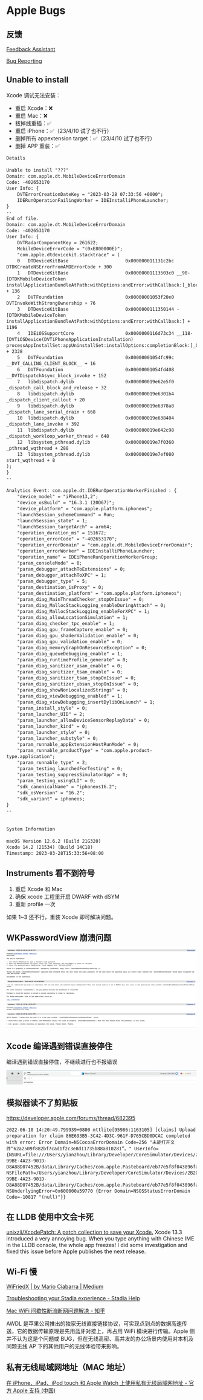 # Apple Bugs

## 反馈

[Feedback Assistant](https://feedbackassistant.apple.com/)

[Bug Reporting](https://developer.apple.com/bug-reporting/profiles-and-logs/)

## Unable to install

Xcode 调试无法安装：

- 重启 Xcode：❌
- 重启 Mac：❌
- 拔掉线重插：✅
- 重启 iPhone：✅（23/4/10 试了也不行）
- 删掉所有 appextension target：✅（23/4/10 试了也不行）
- 删掉 APP 重装：✅

```
Details

Unable to install "???"
Domain: com.apple.dt.MobileDeviceErrorDomain
Code: -402653170
User Info: {
    DVTErrorCreationDateKey = "2023-03-28 07:33:56 +0000";
    IDERunOperationFailingWorker = IDEInstalliPhoneLauncher;
}
--
End of file.
Domain: com.apple.dt.MobileDeviceErrorDomain
Code: -402653170
User Info: {
    DVTRadarComponentKey = 261622;
    MobileDeviceErrorCode = "(0xE800000E)";
    "com.apple.dtdevicekit.stacktrace" = (
	0   DTDeviceKitBase                     0x000000011131c2bc DTDKCreateNSErrorFromAMDErrorCode + 300
	1   DTDeviceKitBase                     0x00000001113503c0 __90-[DTDKMobileDeviceToken installApplicationBundleAtPath:withOptions:andError:withCallback:]_block_invoke + 136
	2   DVTFoundation                       0x00000001053f20e0 DVTInvokeWithStrongOwnership + 76
	3   DTDeviceKitBase                     0x0000000111350144 -[DTDKMobileDeviceToken installApplicationBundleAtPath:withOptions:andError:withCallback:] + 1196
	4   IDEiOSSupportCore                   0x0000000116d73c34 __118-[DVTiOSDevice(DVTiPhoneApplicationInstallation) processAppInstallSet:appUninstallSet:installOptions:completionBlock:]_block_invoke.147 + 2328
	5   DVTFoundation                       0x00000001054fc99c __DVT_CALLING_CLIENT_BLOCK__ + 16
	6   DVTFoundation                       0x00000001054fd408 __DVTDispatchAsync_block_invoke + 152
	7   libdispatch.dylib                   0x000000019e62e5f0 _dispatch_call_block_and_release + 32
	8   libdispatch.dylib                   0x000000019e6301b4 _dispatch_client_callout + 20
	9   libdispatch.dylib                   0x000000019e6378a8 _dispatch_lane_serial_drain + 668
	10  libdispatch.dylib                   0x000000019e638404 _dispatch_lane_invoke + 392
	11  libdispatch.dylib                   0x000000019e642c98 _dispatch_workloop_worker_thread + 648
	12  libsystem_pthread.dylib             0x000000019e7f0360 _pthread_wqthread + 288
	13  libsystem_pthread.dylib             0x000000019e7ef080 start_wqthread + 8
);
}
--

Analytics Event: com.apple.dt.IDERunOperationWorkerFinished : {
    "device_model" = "iPhone13,2";
    "device_osBuild" = "16.3.1 (20D67)";
    "device_platform" = "com.apple.platform.iphoneos";
    "launchSession_schemeCommand" = Run;
    "launchSession_state" = 1;
    "launchSession_targetArch" = arm64;
    "operation_duration_ms" = 151672;
    "operation_errorCode" = "-402653170";
    "operation_errorDomain" = "com.apple.dt.MobileDeviceErrorDomain";
    "operation_errorWorker" = IDEInstalliPhoneLauncher;
    "operation_name" = IDEiPhoneRunOperationWorkerGroup;
    "param_consoleMode" = 0;
    "param_debugger_attachToExtensions" = 0;
    "param_debugger_attachToXPC" = 1;
    "param_debugger_type" = 5;
    "param_destination_isProxy" = 0;
    "param_destination_platform" = "com.apple.platform.iphoneos";
    "param_diag_MainThreadChecker_stopOnIssue" = 0;
    "param_diag_MallocStackLogging_enableDuringAttach" = 0;
    "param_diag_MallocStackLogging_enableForXPC" = 1;
    "param_diag_allowLocationSimulation" = 1;
    "param_diag_checker_tpc_enable" = 1;
    "param_diag_gpu_frameCapture_enable" = 0;
    "param_diag_gpu_shaderValidation_enable" = 0;
    "param_diag_gpu_validation_enable" = 0;
    "param_diag_memoryGraphOnResourceException" = 0;
    "param_diag_queueDebugging_enable" = 1;
    "param_diag_runtimeProfile_generate" = 0;
    "param_diag_sanitizer_asan_enable" = 0;
    "param_diag_sanitizer_tsan_enable" = 0;
    "param_diag_sanitizer_tsan_stopOnIssue" = 0;
    "param_diag_sanitizer_ubsan_stopOnIssue" = 0;
    "param_diag_showNonLocalizedStrings" = 0;
    "param_diag_viewDebugging_enabled" = 1;
    "param_diag_viewDebugging_insertDylibOnLaunch" = 1;
    "param_install_style" = 0;
    "param_launcher_UID" = 2;
    "param_launcher_allowDeviceSensorReplayData" = 0;
    "param_launcher_kind" = 0;
    "param_launcher_style" = 0;
    "param_launcher_substyle" = 0;
    "param_runnable_appExtensionHostRunMode" = 0;
    "param_runnable_productType" = "com.apple.product-type.application";
    "param_runnable_type" = 2;
    "param_testing_launchedForTesting" = 0;
    "param_testing_suppressSimulatorApp" = 0;
    "param_testing_usingCLI" = 0;
    "sdk_canonicalName" = "iphoneos16.2";
    "sdk_osVersion" = "16.2";
    "sdk_variant" = iphoneos;
}
--


System Information

macOS Version 12.6.2 (Build 21G320)
Xcode 14.2 (21534) (Build 14C18)
Timestamp: 2023-03-28T15:33:56+08:00
```

## Instruments 看不到符号

1. 重启 Xcode 和 Mac
2. 确保 xcode 工程里开启 DWARF with dSYM
3. 重新 profile 一次

如果 1~3 还不行，重装 Xcode 即可解决问题。

## WKPasswordView 崩溃问题

![img](/img/672DED12-1B0D-4512-B732-F1EA9AD0747D.png)

## Xcode 编译遇到错误直接停住

编译遇到错误直接停住，不继续进行也不报错误

![img](/img/F14F25E6-64EC-4BAF-9B14-9C621572B555.png)

## 模拟器读不了剪贴板

<https://developer.apple.com/forums/thread/682395>

```
2022-06-10 14:20:49.799939+0800 mttlite[95986:1163105] [claims] Upload preparation for claim 86E693B5-3C42-4D3C-961F-D765CBD0DCAC completed with error: Error Domain=NSCocoaErrorDomain Code=256 "未能打开文件“62a2509f882bf7cad1f2c3e8d11735b88a810281”。" UserInfo={NSURL=file:///Users/yianzhou/Library/Developer/CoreSimulator/Devices/2B208B55-99BE-4A23-901D-D8A88D07452B/data/Library/Caches/com.apple.Pasteboard/eb77e5f8f043896faf63b5041f0fbd121db984dd/62a2509f882bf7cad1f2c3e8d11735b88a810281, NSFilePath=/Users/yianzhou/Library/Developer/CoreSimulator/Devices/2B208B55-99BE-4A23-901D-D8A88D07452B/data/Library/Caches/com.apple.Pasteboard/eb77e5f8f043896faf63b5041f0fbd121db984dd/62a2509f882bf7cad1f2c3e8d11735b88a810281, NSUnderlyingError=0x600000a59770 {Error Domain=NSOSStatusErrorDomain Code=-10817 "(null)"}}
```

## 在 LLDB 使用中文会卡死

[unixzii/XcodePatch: A patch collection to save your Xcode.](https://github.com/unixzii/XcodePatch) Xcode 13.3 introduced a very annoying bug. When you type anything with Chinese IME in the LLDB console, the whole app freezes! I did some investigation and fixed this issue before Apple publishes the next release.

## Wi-Fi 慢

[WiFriedX | by Mario Ciabarra | Medium](https://medium.com/@mariociabarra/wifriedx-in-depth-look-at-yosemite-wifi-and-awdl-airdrop-41a93eb22e48)

[Troubleshooting your Stadia experience - Stadia Help](https://support.google.com/stadia/answer/9595943?hl=en#zippy=%2Cmac-and-ios-troubleshooting)

[Mac WiFi 间歇性断流断网问题解决 - 知乎](https://zhuanlan.zhihu.com/p/441284532)

AWDL 是苹果公司推出的独家无线直接链接协议，可实现点到点的数据高速传送，它的数据传输原理是先用蓝牙对接上，再占用 WiFi 模块进行传输。Apple 侧并不认为这是个问题或 BUG，但在无线高密、高并发的办公场景内使用对本机及同颗无线 AP 下的其他用户的无线体验带来影响。

## 私有无线局域网地址（MAC 地址）

[在 iPhone、iPad、iPod touch 和 Apple Watch 上使用私有无线局域网地址 - 官方 Apple 支持 (中国)](https://support.apple.com/zh-cn/HT211227)

